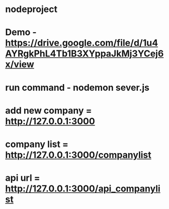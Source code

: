 # nodeproject


# Demo -    https://drive.google.com/file/d/1u4AYRgkPhL4Tb1B3XYppaJkMj3YCej6x/view

# run command -  nodemon sever.js

# add new company = http://127.0.0.1:3000
# company list =    http://127.0.0.1:3000/companylist
# api url =         http://127.0.0.1:3000/api_companylist


